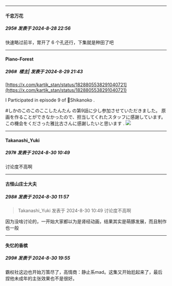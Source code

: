 ﻿
*****

####  千恋万花  
##### 295#       发表于 2024-8-28 22:56

快速略过前半，胃开了 6 个孔还行，下集就是种田了吧


*****

####  Piano-Forest  
##### 296#         楼主| 发表于 2024-8-29 21:43

[https://x.com/kartik_stan/status/1828805538291040721](https://x.com/kartik_stan/status/1828805538291040721)

I Participated in episode 9 of 🦌Shikanoko .

#しかのこのこのここしたんたん の第9話に少し参加させていただきました。 原画を作ることができなかったので、担当してくれたスタッフに感謝しています。この機会をくださった雅比古さんに感謝したいと思います .
<img src="https://p.sda1.dev/19/bee1e411087c54ea0558d4e8af290c9c/IMG_20240829_214226.jpg" referrerpolicy="no-referrer">


*****

####  Takanashi_Yuki  
##### 297#       发表于 2024-8-30 10:49

讨论度不高啊


*****

####  古怪山庄士大夫  
##### 298#       发表于 2024-8-30 11:57

<blockquote>Takanashi_Yuki 发表于 2024-8-30 10:49
讨论度不高啊</blockquote>

因为没啥讨论的，一开始大家都以为是肾经动画，结果其实是萌豚发展，而且制作也一般


*****

####  失忆的香槟  
##### 299#       发表于 2024-8-30 19:55

霸权社这边也开始万策尽了，高情商：静止系mad。这集又开始尬起来了，最后捏他未成年的主张效果也不是很好。

